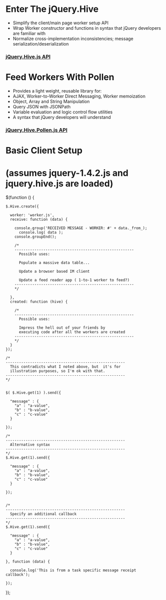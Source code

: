 # Enter The jQuery.Hive



* Simplify the client/main page worker setup API
* Wrap Worker constructor and functions in syntax that jQuery developers are familiar with
* Normalize cross-implementation inconsistencies; message serialization/deserialization

### [jQuery.Hive.js API](http://dev.pollenjs.com/hive/jquery.hive.php) 

# Feed Workers With Pollen

* Provides a light weight, reusable library for:
* AJAX, Worker-to-Worker Direct Messaging, Worker memoization
* Object, Array and String Manipulation
* Query JSON with JSONPath
* Variable evaluation and logic control flow utilities
* A syntax that jQuery developers will understand

### [jQuery.Hive.Pollen.js API](http://dev.pollenjs.com/hive/jquery.hive.pollen.php)


# Basic Client Setup
# (assumes jquery-1.4.2.js and jquery.hive.js are loaded)

  $(function () {

    $.Hive.create({

      worker: 'worker.js',
      receive: function (data) {

        console.group('RECEIVED MESSAGE - WORKER: #' + data._from_);
          console.log( data );  
        console.groupEnd();   

        /*
        ------------------------------------------------------
          Possible uses:

          Populate a massive data table...

          Update a browser based IM client

          Update a feed reader app ( 1-to-1 worker to feed?)
        ------------------------------------------------------        
        */

      },
      created: function (hive) {

        /*
        ------------------------------------------------------
          Possible uses:

          Impress the hell out of your friends by 
          executing code after all the workers are created
        ------------------------------------------------------  
        */        
      }
    });

    /*
    ------------------------------------------------------
      This contradicts what I noted above, but  it's for 
      illustration purposes, so I'm ok with that.
    ------------------------------------------------------  
    */        


    $( $.Hive.get(1) ).send({ 

      "message" : { 
        "a" : "a-value",
        "b" : "b-value",
        "c" : "c-value"
      }      

    });

    /*
    ------------------------------------------------------
      Alternative syntax
    ------------------------------------------------------      
    */
    $.Hive.get(1).send({ 

      "message" : { 
        "a" : "a-value",
        "b" : "b-value",
        "c" : "c-value"
      }      

    });  


    /*
    ------------------------------------------------------
      Specify an additional callback
    ------------------------------------------------------      
    */
    $.Hive.get(1).send({ 

      "message" : { 
        "a" : "a-value",
        "b" : "b-value",
        "c" : "c-value"
      }      

    }, function (data) {

      console.log('This is from a task specific message receipt callback');

    });  


  });

